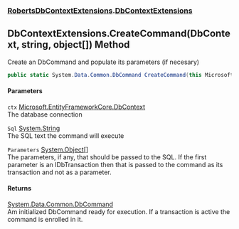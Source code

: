 ### [RobertsDbContextExtensions](RobertsDbContextExtensions 'RobertsDbContextExtensions').[DbContextExtensions](DbContextExtensions 'RobertsDbContextExtensions.DbContextExtensions')
## DbContextExtensions.CreateCommand(DbContext, string, object[]) Method
Create an DbCommand and populate its parameters (if necesary)
```csharp
public static System.Data.Common.DbCommand CreateCommand(this Microsoft.EntityFrameworkCore.DbContext ctx, string Sql, params object[] Parameters);
```
#### Parameters
<a name='RobertsDbContextExtensions_DbContextExtensions_CreateCommand(Microsoft_EntityFrameworkCore_DbContext_string_object__)_ctx'></a>
`ctx` [Microsoft.EntityFrameworkCore.DbContext](https://docs.microsoft.com/en-us/dotnet/api/Microsoft.EntityFrameworkCore.DbContext 'Microsoft.EntityFrameworkCore.DbContext')  
The database connection
  
<a name='RobertsDbContextExtensions_DbContextExtensions_CreateCommand(Microsoft_EntityFrameworkCore_DbContext_string_object__)_Sql'></a>
`Sql` [System.String](https://docs.microsoft.com/en-us/dotnet/api/System.String 'System.String')  
The SQL text the command will execute
  
<a name='RobertsDbContextExtensions_DbContextExtensions_CreateCommand(Microsoft_EntityFrameworkCore_DbContext_string_object__)_Parameters'></a>
`Parameters` [System.Object](https://docs.microsoft.com/en-us/dotnet/api/System.Object 'System.Object')[[]](https://docs.microsoft.com/en-us/dotnet/api/System.Array 'System.Array')  
The parameters, if any, that should be passed to the SQL.
            If the first parameter is an IDbTransaction then that is passed to the command
            as its transaction and not as a parameter.
            
  
#### Returns
[System.Data.Common.DbCommand](https://docs.microsoft.com/en-us/dotnet/api/System.Data.Common.DbCommand 'System.Data.Common.DbCommand')  
Am initialized DbCommand ready for execution. If a transaction
            is active the command is enrolled in it.
